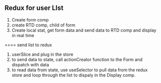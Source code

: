 ## Redux for user LIst

1. Create form comp
2. create RTD comp, child of form
3. Create local stat, get form data and send data to RTD comp and display in real time

==== send list to redux

1. userSlice and plug in the store
2. to send data to state, call actionCreator function to the Form and dispatch with data
3. to read data from state, use useSelector to pull data from the redux store and loop through the list to dispaly in the Display comp.
